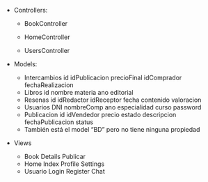 - Controllers:
    + BookController

    + HomeController
    + UsersController

- Models:
    + Intercambios
        id
        idPublicacion
        precioFinal
        idComprador
        fechaRealizacion
    + Libros
        id
        nombre
        materia
        ano
        editorial
    + Resenas
        id
        idRedactor
        idReceptor
        fecha
        contenido
        valoracion
    + Usuarios
        DNI
        nombreComp
        ano
        especialidad
        curso
        password
    + Publicacion
        id
        idVendedor
        precio
        estado
        descripcion
        fechaPublicacion
        status
    + También está el model “BD” pero no tiene ninguna propiedad

- Views
    + Book 
        Details
        Publicar
    + Home
        Index
        Profile
        Settings
    + Usuario
        Login
        Register
        Chat
